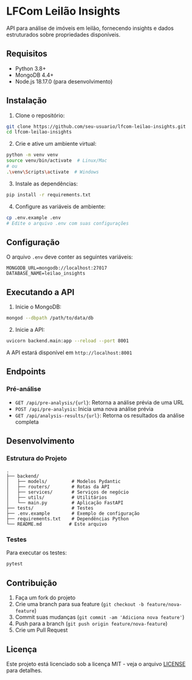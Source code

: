 # LFCom Leilão Insights

API para análise de imóveis em leilão, fornecendo insights e dados estruturados sobre propriedades disponíveis.

## Requisitos

- Python 3.8+
- MongoDB 4.4+
- Node.js 18.17.0 (para desenvolvimento)

## Instalação

1. Clone o repositório:
```bash
git clone https://github.com/seu-usuario/lfcom-leilao-insights.git
cd lfcom-leilao-insights
```

2. Crie e ative um ambiente virtual:
```bash
python -m venv venv
source venv/bin/activate  # Linux/Mac
# ou
.\venv\Scripts\activate  # Windows
```

3. Instale as dependências:
```bash
pip install -r requirements.txt
```

4. Configure as variáveis de ambiente:
```bash
cp .env.example .env
# Edite o arquivo .env com suas configurações
```

## Configuração

O arquivo `.env` deve conter as seguintes variáveis:

```env
MONGODB_URL=mongodb://localhost:27017
DATABASE_NAME=leilao_insights
```

## Executando a API

1. Inicie o MongoDB:
```bash
mongod --dbpath /path/to/data/db
```

2. Inicie a API:
```bash
uvicorn backend.main:app --reload --port 8001
```

A API estará disponível em `http://localhost:8001`

## Endpoints

### Pré-análise

- `GET /api/pre-analysis/{url}`: Retorna a análise prévia de uma URL
- `POST /api/pre-analysis`: Inicia uma nova análise prévia
- `GET /api/analysis-results/{url}`: Retorna os resultados da análise completa

## Desenvolvimento

### Estrutura do Projeto

```
.
├── backend/
│   ├── models/         # Modelos Pydantic
│   ├── routers/        # Rotas da API
│   ├── services/       # Serviços de negócio
│   ├── utils/          # Utilitários
│   └── main.py         # Aplicação FastAPI
├── tests/              # Testes
├── .env.example        # Exemplo de configuração
├── requirements.txt    # Dependências Python
└── README.md          # Este arquivo
```

### Testes

Para executar os testes:

```bash
pytest
```

## Contribuição

1. Faça um fork do projeto
2. Crie uma branch para sua feature (`git checkout -b feature/nova-feature`)
3. Commit suas mudanças (`git commit -am 'Adiciona nova feature'`)
4. Push para a branch (`git push origin feature/nova-feature`)
5. Crie um Pull Request

## Licença

Este projeto está licenciado sob a licença MIT - veja o arquivo [LICENSE](LICENSE) para detalhes.
